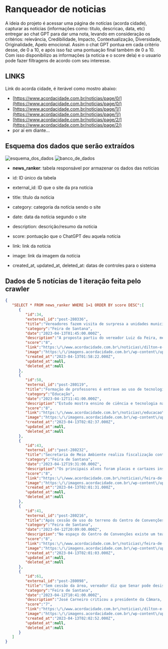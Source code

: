 # Ranqueador de noticias

A ideia do projeto é acessar uma página de notícias (acorda cidade), capturar as noticias (informações como: titulo, descricao, data, etc) entregar ao chat GPT para dar uma nota, levando em consideração os critérios: relevância, Credibilidade, Impacto, Contextualização, Diversidade, Originalidade, Apelo emocional. Assim o chat GPT pontua em cada critério desse, de 0 a 10, e após isso faz uma pontuação final também de 0 a 10. Com isso disponibilizo as informações (a noticia e o score dela) e o usuario pode fazer filtragens de acordo com seu interesse.

  

## LINKS

Link do acorda cidade, é iterável como mostro abaixo:

- [https://www.acordacidade.com.br/noticias/page/0/](https://www.acordacidade.com.br/noticias/page/0/)
- [https://www.acordacidade.com.br/noticias/page/1/](https://www.acordacidade.com.br/noticias/page/1/)
- [https://www.acordacidade.com.br/noticias/page/2/](https://www.acordacidade.com.br/noticias/page/2/)
- por aí em diante...

  

## Esquema dos dados que serão extraídos

![esquema_dos_dados](https://github.com/KevinCerqueira/exa844-projeto-final/blob/main/esquema_dos_dados.png)
![banco_de_dados](https://github.com/KevinCerqueira/exa844-projeto-final/blob/main/banco_de_dados.png)
  

- **news_ranker**: tabela responsável por armazenar os dados das notícias

- id: ID único da tabela

- external_id: ID que o site da pra notícia

- title: título da notícia

- category: categoria da notícia sendo o site

- date: data da notícia segundo o site

- description: descrição/resumo da notícia

- score: pontuação que o ChatGPT deu aquela notícia

- link: link da notícia

- image: link da imagem da notícia

- created_at, updated_at,  deleted_at: datas de controles para o sistema

  

## Dados de 5 notícias de 1 iteração feita pelo crawler
```json
{
   "SELECT * FROM news_ranker WHERE 1=1 ORDER BY score DESC":[
      {
         "id":34,
         "external_id":"post-280336",
         "title":"Vereadores fazem visita de surpresa a unidades municipais de saúde e constata denúncias",
         "category":"Feira de Santana",
         "date":"2023-04-13T01:45:00.000Z",
         "description":"A proposta partiu do vereador Luiz da Feira, membro da Comissão de Saúde da Casa, acatada pela presidente do Legislativo,...",
         "score":"8",
         "link":"https:\/\/www.acordacidade.com.br\/noticias\/dilton-e-feito\/vereadores-fazem-visita-de-surpresa-a-unidades-municipais-de-saude-e-constata-denuncias\/",
         "image":"https:\/\/imagens.acordacidade.com.br\/wp-content\/uploads\/2023\/04\/12224445\/visita-a-unidades-de-saude-327x204.jpg",
         "created_at":"2023-04-13T01:58:22.000Z",
         "updated_at":null,
         "deleted_at":null
      },
      {
         "id":58,
         "external_id":"post-280119",
         "title":"Formação de professores é entrave ao uso de tecnologia em sala de aula",
         "category":"Educação",
         "date":"2023-04-12T11:41:00.000Z",
         "description":"Estudo mostra ensino de ciência e tecnologia na educação básica brasileira.",
         "score":"8",
         "link":"https:\/\/www.acordacidade.com.br\/noticias\/educacao\/formacao-de-professores-e-entrave-ao-uso-de-tecnologia-em-sala-de-aula\/",
         "image":"https:\/\/imagens.acordacidade.com.br\/wp-content\/uploads\/2023\/04\/12083929\/home-office-notebook-computador-trabalhao-foto-marcelo-camargo-abr-09_07_2020_teletrabalho-4-327x204.jpg",
         "created_at":"2023-04-13T02:02:37.000Z",
         "updated_at":null,
         "deleted_at":null
      },
      {
         "id":43,
         "external_id":"post-280232",
         "title":"Secretaria de Meio Ambiente realiza fiscalização contra poluição visual",
         "category":"Feira de Santana",
         "date":"2023-04-12T19:31:00.000Z",
         "description":"Os principais alvos foram placas e cartazes instalados ilegalmente.",
         "score":"8",
         "link":"https:\/\/www.acordacidade.com.br\/noticias\/feira-de-santana\/secretaria-de-meio-ambiente-realiza-fiscalizacao-contra-poluicao-visual\/",
         "image":"https:\/\/imagens.acordacidade.com.br\/wp-content\/uploads\/2023\/04\/12162847\/SEMMAM-_-Poluicao-visual-327x204.jpeg",
         "created_at":"2023-04-13T02:01:31.000Z",
         "updated_at":null,
         "deleted_at":null
      },
      {
         "id":41,
         "external_id":"post-280216",
         "title":"Após cessão de uso do terreno do Centro de Convenções, Conder vai limpar e analisar estrutura do equipamento",
         "category":"Feira de Santana",
         "date":"2023-04-12T20:09:00.000Z",
         "description":"No espaço do Centro de Convenções existe um teatro, além de um pavilhão coberto, destinado a receber feiras e exposições....",
         "score":"8",
         "link":"https:\/\/www.acordacidade.com.br\/noticias\/feira-de-santana\/apos-cessao-de-uso-do-terreno-do-centro-de-convencoes-conder-vai-limpar-e-analisar-estrutura-do-equipamento\/",
         "image":"https:\/\/imagens.acordacidade.com.br\/wp-content\/uploads\/2022\/05\/26112049\/centro-de-convencoes-fotoe-ed-santos-acorda-cidade-2.jpg",
         "created_at":"2023-04-13T02:01:03.000Z",
         "updated_at":null,
         "deleted_at":null
      },
      {
         "id":61,
         "external_id":"post-280098",
         "title":"Sem cessão da área, vereador diz que Senar pode desistir de construir escola rural em Feira",
         "category":"Feira de Santana",
         "date":"2023-04-12T10:41:00.000Z",
         "description":"José Carneiro criticou a presidente da Câmara, Eremita Mota, por sugerir uma audiência pública para debater o assunto.",
         "score":"7",
         "link":"https:\/\/www.acordacidade.com.br\/noticias\/dilton-e-feito\/sem-cessao-da-area-vereador-diz-que-senar-pode-desistir-de-construir-escola-rural-em-feira\/",
         "image":"https:\/\/imagens.acordacidade.com.br\/wp-content\/uploads\/2023\/04\/12073921\/Vereador-Ze-Carneiro-Foto-Paulo-Jose-Acorda-Cidade-327x204.jpg",
         "created_at":"2023-04-13T02:02:52.000Z",
         "updated_at":null,
         "deleted_at":null
      }
   ]
}